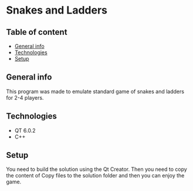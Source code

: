 # Snakes and Ladders

## Table of content

* [General info](#general-info)
* [Technologies](#technologies)
* [Setup](#setup)

## General info
This program was made to emulate standard game of snakes and ladders for 2-4 players.

## Technologies
* QT 6.0.2
* C++

## Setup
You need to build the solution using the Qt Creator. Then you need to copy the content of Copy files to the solution folder and then you can enjoy the game.


